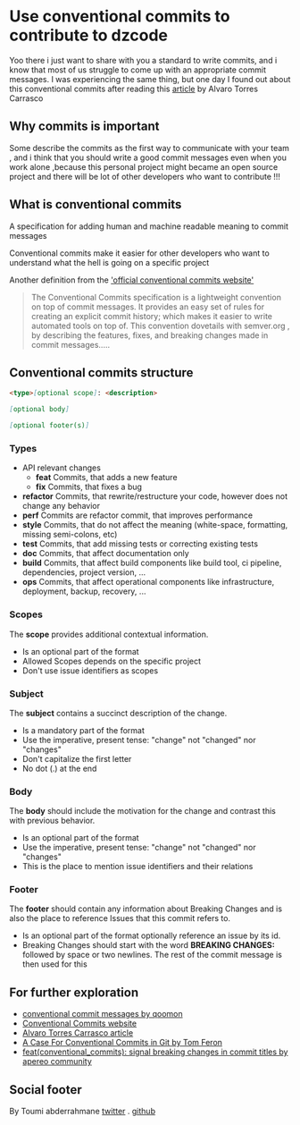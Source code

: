 # Use conventional commits to contribute to dzcode

Yoo there i just want to share with you a standard to write commits, and i know that most of us struggle to come up with an appropriate commit messages.
I was experiencing the same thing, but one day I found out about this conventional commits after reading this [article](https://dev.to/alvarotorresc/conventional-commits-1an9) by Alvaro Torres Carrasco

## Why commits is important

Some describe the commits as the first way to communicate with your team , and i think that you should write a good commit messages even when you work alone ,because this personal project might became an open source project and there will be lot of other developers who want to contribute !!!

## What is conventional commits

A specification for adding human and machine readable meaning to commit messages

Conventional commits make it easier for other developers who want to understand what the hell is going on a specific project

Another definition from the ['official conventional commits website'](https://www.conventionalcommits.org/en/v1.0.0/)

> The Conventional Commits specification is a lightweight convention on top of commit messages. It provides an easy set of rules for creating an explicit commit history; which makes it easier to write automated tools on top of. This convention dovetails with semver.org , by describing the features, fixes, and breaking changes made in commit messages.....

## Conventional commits structure

```markdown
<type>[optional scope]: <description>

[optional body]

[optional footer(s)]
```

### Types

- API relevant changes
  - **feat** Commits, that adds a new feature
  - **fix** Commits, that fixes a bug
- **refactor** Commits, that rewrite/restructure your code, however does not change any behavior
- **perf** Commits are refactor commit, that improves performance
- **style** Commits, that do not affect the meaning (white-space, formatting, missing semi-colons, etc)
- **test** Commits, that add missing tests or correcting existing tests
- **doc** Commits, that affect documentation only
- **build** Commits, that affect build components like build tool, ci pipeline, dependencies, project version, ...
- **ops** Commits, that affect operational components like infrastructure, deployment, backup, recovery, ...

### Scopes

The **scope** provides additional contextual information.

- Is an optional part of the format
- Allowed Scopes depends on the specific project
- Don't use issue identifiers as scopes

### Subject

The **subject** contains a succinct description of the change.

- Is a mandatory part of the format
- Use the imperative, present tense: "change" not "changed" nor "changes"
- Don't capitalize the first letter
- No dot (.) at the end

### Body

The **body** should include the motivation for the change and contrast this with previous behavior.

- Is an optional part of the format
- Use the imperative, present tense: "change" not "changed" nor "changes"
- This is the place to mention issue identifiers and their relations

### Footer

The **footer** should contain any information about Breaking Changes and is also the place to reference Issues that this commit refers to.

- Is an optional part of the format
  optionally reference an issue by its id.
- Breaking Changes should start with the word **BREAKING CHANGES:** followed by space or two newlines. The rest of the commit message is then used for this

## For further exploration

- [conventional commit messages by
  qoomon](https://gist.github.com/qoomon/5dfcdf8eec66a051ecd85625518cfd13)
- [Conventional Commits website](https://www.conventionalcommits.org/en/v1.0.0/)
- [Alvaro Torres Carrasco article](https://dev.to/alvarotorresc/conventional-commits-1an9)
- [A Case For Conventional Commits in Git by Tom Feron](https://medium.com/better-programming/a-case-for-conventional-commits-in-git-d70c65245009)
- [feat(conventional_commits): signal breaking changes in commit titles by apereo community](https://apereo.github.io/2018/07/07/indicate-breaks-in-conventional-commit-titles/)

## Social footer

By Toumi abderrahmane [twitter](https://twitter.com/Abderrahmaneend) . [github](https://github.com/abderrahmaneMustapha)
